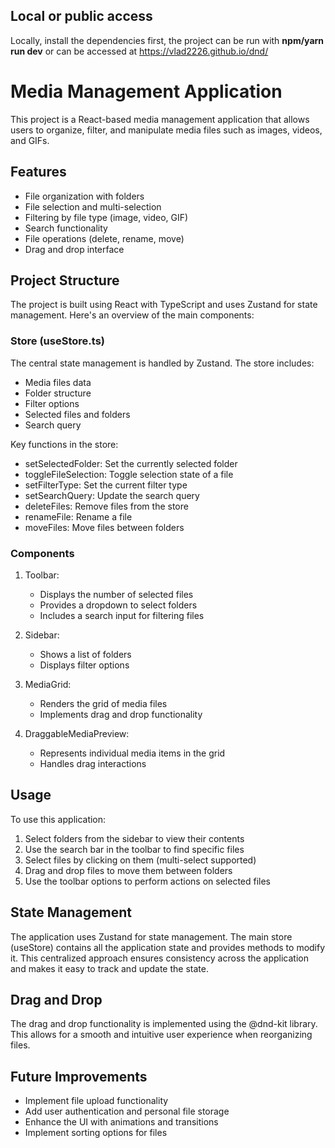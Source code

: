 ## Local or public access

Locally, install the dependencies first, the project can be run with **npm/yarn run dev** or can be accessed at https://vlad2226.github.io/dnd/

# Media Management Application

This project is a React-based media management application that allows users to organize, filter, and manipulate media files such as images, videos, and GIFs.

## Features

- File organization with folders
- File selection and multi-selection
- Filtering by file type (image, video, GIF)
- Search functionality
- File operations (delete, rename, move)
- Drag and drop interface

## Project Structure

The project is built using React with TypeScript and uses Zustand for state management. Here's an overview of the main components:

### Store (useStore.ts)

The central state management is handled by Zustand. The store includes:

- Media files data
- Folder structure
- Filter options
- Selected files and folders
- Search query

Key functions in the store:

- setSelectedFolder: Set the currently selected folder
- toggleFileSelection: Toggle selection state of a file
- setFilterType: Set the current filter type
- setSearchQuery: Update the search query
- deleteFiles: Remove files from the store
- renameFile: Rename a file
- moveFiles: Move files between folders

### Components

1. Toolbar: 
   - Displays the number of selected files
   - Provides a dropdown to select folders
   - Includes a search input for filtering files

2. Sidebar:
   - Shows a list of folders
   - Displays filter options

3. MediaGrid:
   - Renders the grid of media files
   - Implements drag and drop functionality

4. DraggableMediaPreview:
   - Represents individual media items in the grid
   - Handles drag interactions

## Usage

To use this application:

1. Select folders from the sidebar to view their contents
2. Use the search bar in the toolbar to find specific files
3. Select files by clicking on them (multi-select supported)
4. Drag and drop files to move them between folders
5. Use the toolbar options to perform actions on selected files

## State Management

The application uses Zustand for state management. The main store (useStore) contains all the application state and provides methods to modify it. This centralized approach ensures consistency across the application and makes it easy to track and update the state.

## Drag and Drop

The drag and drop functionality is implemented using the @dnd-kit library. This allows for a smooth and intuitive user experience when reorganizing files.

## Future Improvements

- Implement file upload functionality
- Add user authentication and personal file storage
- Enhance the UI with animations and transitions
- Implement sorting options for files
